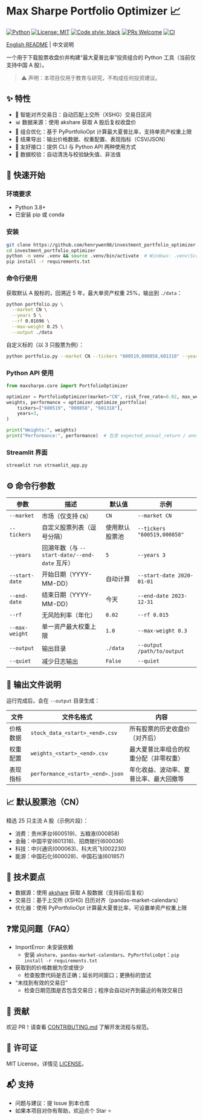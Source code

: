 # Max Sharpe Portfolio Optimizer 📈

[![Python](https://img.shields.io/badge/python-3.8%2B-blue.svg)](https://www.python.org/)
[![License: MIT](https://img.shields.io/badge/License-MIT-yellow.svg)](https://opensource.org/licenses/MIT)
[![Code style: black](https://img.shields.io/badge/code%20style-black-000000.svg)](https://github.com/psf/black)
[![PRs Welcome](https://img.shields.io/badge/PRs-welcome-brightgreen.svg)](http://makeapullrequest.com)
[![CI](https://github.com/henrywen98/investment_portfolio_optimizer/actions/workflows/ci.yml/badge.svg)](https://github.com/henrywen98/investment_portfolio_optimizer/actions/workflows/ci.yml)

[English README](README_EN.md) | 中文说明

一个用于下载股票收盘价并构建“最大夏普比率”投资组合的 Python 工具（当前仅支持中国 A 股）。

> ⚠️ 声明：本项目仅用于教育与研究，不构成任何投资建议。

## ✨ 特性

- 📅 智能对齐交易日：自动匹配上交所（XSHG）交易日区间
- 📊 数据来源：使用 akshare 获取 A 股后复权收盘价
- 🎯 组合优化：基于 PyPortfolioOpt 计算最大夏普比率，支持单资产权重上限
- 📁 结果导出：输出价格数据、权重配置、表现指标（CSV/JSON）
- 🧰 友好接口：提供 CLI 与 Python API 两种使用方式
- 🧹 数据校验：自动清洗与校验缺失值、非法值

## 🚀 快速开始

### 环境要求

- Python 3.8+
- 已安装 pip 或 conda

### 安装

```bash
git clone https://github.com/henrywen98/investment_portfolio_optimizer.git
cd investment_portfolio_optimizer
python -m venv .venv && source .venv/bin/activate  # Windows: .venv\Scripts\activate
pip install -r requirements.txt
```

### 命令行使用

获取默认 A 股标的，回溯近 5 年，最大单资产权重 25%，输出到 `./data`：

```bash
python portfolio.py \
  --market CN \
  --years 5 \
  --rf 0.01696 \
  --max-weight 0.25 \
  --output ./data
```

自定义标的（以 3 只股票为例）：

```bash
python portfolio.py --market CN --tickers "600519,000858,601318" --years 3
```

### Python API 使用

```python
from maxsharpe.core import PortfolioOptimizer

optimizer = PortfolioOptimizer(market="CN", risk_free_rate=0.02, max_weight=0.25)
weights, performance = optimizer.optimize_portfolio(
    tickers=["600519", "000858", "601318"],
    years=3,
)

print("Weights:", weights)
print("Performance:", performance)  # 包含 expected_annual_return / annual_volatility / sharpe_ratio 等
```

### Streamlit 界面

```bash
streamlit run streamlit_app.py
```

## ⚙️ 命令行参数

| 参数 | 描述 | 默认值 | 示例 |
|------|------|--------|------|
| `--market` | 市场（仅支持 `CN`） | `CN` | `--market CN` |
| `--tickers` | 自定义股票列表（逗号分隔） | 使用默认股票池 | `--tickers "600519,000858"` |
| `--years` | 回溯年数（与 `--start-date/--end-date` 互斥） | `5` | `--years 3` |
| `--start-date` | 开始日期（YYYY-MM-DD） | 自动计算 | `--start-date 2020-01-01` |
| `--end-date` | 结束日期（YYYY-MM-DD） | 今天 | `--end-date 2023-12-31` |
| `--rf` | 无风险利率（年化） | `0.02` | `--rf 0.015` |
| `--max-weight` | 单一资产最大权重上限 | `1.0` | `--max-weight 0.3` |
| `--output` | 输出目录 | `./data` | `--output /path/to/output` |
| `--quiet` | 减少日志输出 | `False` | `--quiet` |

## 📁 输出文件说明

运行完成后，会在 `--output` 目录生成：

| 文件 | 文件名格式 | 内容 |
|------|------------|------|
| 价格数据 | `stock_data_<start>_<end>.csv` | 所有股票的历史收盘价（对齐后） |
| 权重配置 | `weights_<start>_<end>.csv` | 最大夏普比率组合的权重分配（非零权重） |
| 表现指标 | `performance_<start>_<end>.json` | 年化收益、波动率、夏普比率、最大回撤等 |

## 📈 默认股票池（CN）

精选 25 只主流 A 股（示例片段）：

- 消费：贵州茅台(600519)、五粮液(000858)
- 金融：中国平安(601318)、招商银行(600036)
- 科技：中兴通讯(000063)、科大讯飞(002230)
- 能源：中国石化(600028)、中国石油(601857)

## 🧩 技术要点

- 数据源：使用 [akshare](https://akshare.akfamily.xyz/) 获取 A 股数据（支持前/后复权）
- 交易日：基于上交所 (XSHG) 日历对齐（pandas-market-calendars）
- 优化器：使用 PyPortfolioOpt 计算最大夏普比率，可设置单资产权重上限

## ❓常见问题（FAQ）

- ImportError: 未安装依赖
  - 安装 `akshare`、`pandas-market-calendars`、`PyPortfolioOpt`：`pip install -r requirements.txt`
- 获取到的价格数据为空或很少
  - 检查股票代码是否正确；延长时间窗口；更换标的尝试
- “未找到有效的交易日”
  - 检查日期范围是否包含交易日；程序会自动对齐到最近的有效交易日

## 🤝 贡献

欢迎 PR！请查看 [CONTRIBUTING.md](CONTRIBUTING.md) 了解开发流程与规范。

## 📄 许可证

MIT License，详情见 [LICENSE](LICENSE)。

## 📬 支持

- 问题与建议：提 Issue 到本仓库
- 如果本项目对你有帮助，欢迎点个 Star ⭐
